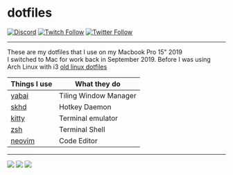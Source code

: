 # dotfiles
[![Discord](https://img.shields.io/discord/313591755180081153.svg?label=&logo=discord&logoColor=ffffff&color=7389D8&labelColor=6A7EC2)](https://modest.land/discord)
[![Twitch Follow](https://img.shields.io/badge/dynamic/json.svg?color=6441A4&labelColor=5A3A93&logo=twitch&label=&query=%24.results[1].followers&url=https%3A%2F%2Ftimcole.me%2Fapi%2Fstats&suffix=%20Followers)](https://www.twitch.tv/modesttim)
[![Twitter Follow](https://img.shields.io/badge/dynamic/json.svg?color=1DA1F2&labelColor=1A90D9&logo=twitter&logoColor=ffffff&label=&query=%24.results[2].followers&url=https%3A%2F%2Ftimcole.me%2Fapi%2Fstats&suffix=%20Followers)](https://twitter.com/modesttim)

---

These are my dotfiles that I use on my Macbook Pro 15" 2019  
I switched to Mac for work back in September 2019. Before I was using Arch Linux with i3 [old linux dotfiles](https://github.com/TimothyCole/dotfiles/tree/60e72f47d26eac0b967ee7f93132aa1092a06ffc)

|Things I use|What they do|
|-|-|
|[yabai](https://github.com/koekeishiya/yabai)|Tiling Window Manager|
|[skhd](https://github.com/koekeishiya/skhd)|Hotkey Daemon|
|[kitty](https://github.com/kovidgoyal/kitty)|Terminal emulator|
|[zsh](https://github.com/ohmyzsh/ohmyzsh)|Terminal Shell|
|[neovim](https://github.com/neovim/neovim)|Code Editor|

---

![](https://cdn.tim.rip/dotfiles/floating.png)
![](https://cdn.tim.rip/dotfiles/tiled.png)
![](https://cdn.tim.rip/dotfiles/setup.jpeg)
